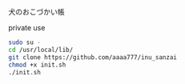 犬のおこづかい帳

private use

```bash
sudo su -
cd /usr/local/lib/
git clone https://github.com/aaaa777/inu_sanzai
chmod +x init.sh
./init.sh